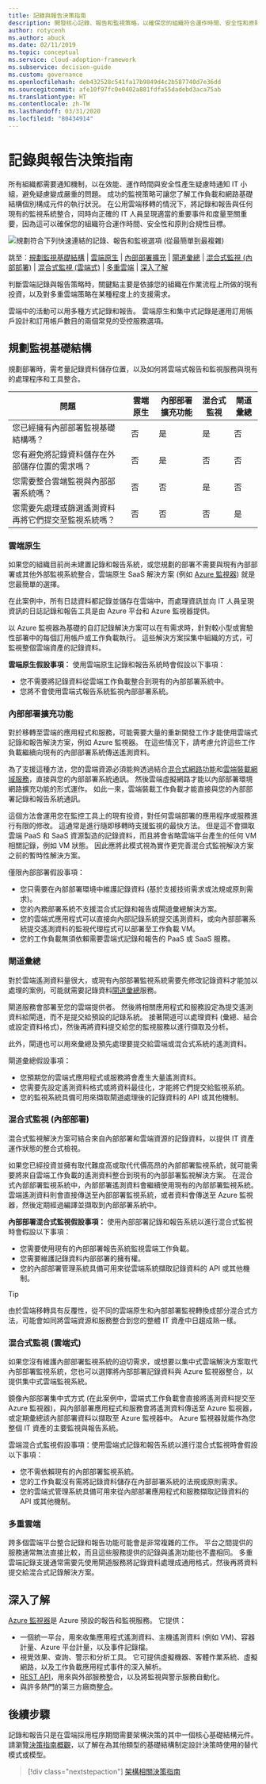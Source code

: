 ```yaml
---
title: 記錄與報告決策指南
description: 開發核心記錄、報告和監視策略，以確保您的組織符合運作時間、安全性和原則合規性目標。
author: rotycenh
ms.author: abuck
ms.date: 02/11/2019
ms.topic: conceptual
ms.service: cloud-adoption-framework
ms.subservice: decision-guide
ms.custom: governance
ms.openlocfilehash: deb432528c541fa17b9849d4c2b587740d7e36dd
ms.sourcegitcommit: afe10f97fc0e0402a881fdfa55dadebd3aca75ab
ms.translationtype: HT
ms.contentlocale: zh-TW
ms.lasthandoff: 03/31/2020
ms.locfileid: "80434914"
---
```

# <a name="logging-and-reporting-decision-guide"></a>記錄與報告決策指南

所有組織都需要通知機制，以在效能、運作時間與安全性產生疑慮時通知 IT 小組，避免疑慮變成嚴重的問題。 成功的監視策略可讓您了解工作負載和網路基礎結構個別構成元件的執行狀況。 在公用雲端移轉的情況下，將記錄和報告與任何現有的監視系統整合，同時向正確的 IT 人員呈現適當的重要事件和度量至關重要，因為這可以確保您的組織符合運作時間、安全性和原則合規性目標。

![規劃符合下列快速連結的記錄、報告和監視選項 (從最簡單到最複雜)](../../_images/decision-guides/decision-guide-logging-and-reporting.png)

跳至：[規劃監視基礎結構](#plan-your-monitoring-infrastructure) | [雲端原生](#cloud-native) | [內部部署擴充](#on-premises-extension) | [閘道彙總](#gateway-aggregation) | [混合式監視 (內部部署)](#hybrid-monitoring-on-premises) | [混合式監視 (雲端式)](#hybrid-monitoring-cloud-based) | [多重雲端](#multicloud) | [深入了解](#learn-more)

判斷雲端記錄與報告策略時，關鍵點主要是依據您的組織在作業流程上所做的現有投資，以及對多重雲端策略在某種程度上的支援需求。

雲端中的活動可以用多種方式記錄和報告。 雲端原生和集中式記錄是運用訂用帳戶設計和訂用帳戶數目的兩個常見的受控服務選項。

## <a name="plan-your-monitoring-infrastructure"></a>規劃監視基礎結構

規劃部署時，需考量記錄資料儲存位置，以及如何將雲端式報告和監視服務與現有的處理程序和工具整合。

| 問題 | 雲端原生 | 內部部署擴充功能 | 混合式監視 | 閘道彙總 |
|-----|-----|-----|-----|-----|
| 您已經擁有內部部署監視基礎結構嗎？ | 否 | 是 | 是 |  否 |
| 您有避免將記錄資料儲存在外部儲存位置的需求嗎？ | 否 | 是 | 否 | 否 |
| 您需要整合雲端監視與內部部署系統嗎？ | 否 | 否 | 是 | 否 |
您需要先處理或篩選遙測資料再將它們提交至監視系統嗎？ | 否 | 否 | 否 | 是 |

### <a name="cloud-native"></a>雲端原生

如果您的組織目前尚未建置記錄和報告系統，或您規劃的部署不需要與現有內部部署或其他外部監視系統整合，雲端原生 SaaS 解決方案 (例如 [Azure 監視器](https://docs.microsoft.com/azure/azure-monitor/overview)) 就是您最簡單的選擇。

在此案例中，所有日誌資料都記錄並儲存在雲端中，而處理資訊並向 IT 人員呈現資訊的日誌記錄和報告工具是由 Azure 平台和 Azure 監視器提供。

以 Azure 監視器為基礎的自訂記錄解決方案可以在有需求時，針對較小型或實驗性部署中的每個訂用帳戶或工作負載執行。 這些解決方案採集中組織的方式，可監視整個雲端資產的記錄資料。

**雲端原生假設事項：** 使用雲端原生記錄和報告系統時會假設以下事項：

- 您不需要將記錄資料從雲端工作負載整合到現有的內部部署系統中。
- 您將不會使用雲端式報告系統監視內部部署系統。

### <a name="on-premises-extension"></a>內部部署擴充功能

對於移轉至雲端的應用程式和服務，可能需要大量的重新開發工作才能使用雲端式記錄和報告解決方案，例如 Azure 監視器。 在這些情況下，請考慮允許這些工作負載繼續向現有的內部部署系統傳送遙測資料。

為了支援這種方法，您的雲端資源必須能夠透過結合[混合式網路功能](../software-defined-network/hybrid.md)和[雲端裝載網域服務](../identity/index.md#cloud-hosted-domain-services)，直接與您的內部部署系統通訊。 然後雲端虛擬網路才能以內部部署環境網路擴充功能的形式運作。 如此一來，雲端裝載工作負載才能直接與您的內部部署記錄和報告系統通訊。

這個方法會運用您在監控工具上的現有投資，對任何雲端部署的應用程序或服務進行有限的修改。 這通常是進行隨即移轉時支援監視的最快方法。 但是這不會擷取雲端 PaaS 和 SaaS 資源製造的記錄資料，而且將會省略雲端平台產生的任何 VM 相關記錄，例如 VM 狀態。 因此應將此模式視為實作更完善混合式監視解決方案之前的暫時性解決方案。

僅限內部部署假設事項：

- 您只需要在內部部署環境中維護記錄資料 (基於支援技術需求或法規或原則需求)。
- 您的內務部署系統不支援混合式記錄和報告或閘道彙總解決方案。
- 您的雲端式應用程式可以直接向內部記錄系統提交遙測資料，或向內部部署系統提交遙測資料的監視代理程式可以部署至工作負載 VM。
- 您的工作負載無須依賴需要雲端式記錄和報告的 PaaS 或 SaaS 服務。

### <a name="gateway-aggregation"></a>閘道彙總

對於雲端遙測資料量很大，或現有內部部署監視系統需要先修改記錄資料才能加以處理的案例，可能就需要記錄資料[閘道彙總](https://docs.microsoft.com/azure/architecture/patterns/gateway-aggregation)服務。

閘道服務會部署至您的雲端提供者。 然後將相關應用程式和服務設定為提交遙測資料給閘道，而不是提交給預設的記錄系統。 接著閘道可以處理資料 (彙總、結合或設定資料格式)，然後再將資料提交給您的監視服務以進行擷取及分析。

此外，閘道也可以用來彙總及預先處理要提交給雲端或混合式系統的遙測資料。

閘道彙總假設事項：

- 您預期您的雲端式應用程式或服務將會產生大量遙測資料。
- 您需要先設定遙測資料格式或將資料最佳化，才能將它們提交給監視系統。
- 您的監視系統具備可用來擷取閘道處理後的記錄資料的 API 或其他機制。

### <a name="hybrid-monitoring-on-premises"></a>混合式監視 (內部部署)

混合式監視解決方案可結合來自內部部署和雲端資源的記錄資料，以提供 IT 資產運作狀態的整合式檢視。

如果您已經投資並擁有取代難度高或取代代價高昂的內部部署監視系統，就可能需要將來自雲端工作負載的遙測資料整合到現有的內部部署監視解決方案。 在混合式內部部署監視系統中，內部部署遙測資料會繼續使用現有的內部部署監視系統。 雲端遙測資料則會直接傳送至內部部署監視系統，或者資料會傳送至 Azure 監視器，然後定期經過編譯並擷取到內部部署系統中。

**內部部署混合式監視假設事項：** 使用內部部署記錄和報告系統以進行混合式監視時會假設以下事項：

- 您需要使用現有的內部部署報告系統監視雲端工作負載。
- 您需要維護記錄資料內部部署的擁有權。
- 您的內部部署管理系統具備可用來從雲端系統擷取記錄資料的 API 或其他機制。

> [!TIP]
> 由於雲端移轉具有反覆性，從不同的雲端原生和內部部署監視轉換成部分混合式方法，可能會如同將雲端資源和服務整合到您的整體 IT 資產中日趨成熟一樣。

### <a name="hybrid-monitoring-cloud-based"></a>混合式監視 (雲端式)

如果您沒有維護內部部署監視系統的迫切需求，或想要以集中式雲端解決方案取代內部部署監視系統，您也可以選擇將內部部署記錄資料與 Azure 監視器整合，以提供集中式雲端監視系統。

鏡像內部部署集中式方式 (在此案例中，雲端式工作負載會直接將遙測資料提交至 Azure 監視器)，與內部部署應用程式和服務會將遙測資料傳送至 Azure 監視器，或定期彙總該內部部署資料以擷取至 Azure 監視器中。 Azure 監視器就能作為您整個 IT 資產的主要監視與報告系統。

雲端混合式監視假設事項：使用雲端式記錄和報告系統以進行混合式監視時會假設以下事項：

- 您不需依賴現有的內部部署監視系統。
- 您的工作負載沒有需將記錄資料儲存在內部部署系統的法規或原則需求。
- 您的雲端式管理系統具備可用來從內部部署應用程式和服務擷取記錄資料的 API 或其他機制。

### <a name="multicloud"></a>多重雲端

跨多個雲端平台整合記錄和報告功能可能會是非常複雜的工作。 平台之間提供的服務通常無法直接比較，而且這些服務提供的記錄與遙測功能也不盡相同。
多重雲端記錄支援通常需要先使用閘道服務將記錄資料處理成通用格式，然後再將資料提交給混合式記錄解決方案。

## <a name="learn-more"></a>深入了解

[Azure 監視器](https://docs.microsoft.com/azure/azure-monitor/overview)是 Azure 預設的報告和監視服務。 它提供：

- 一個統一平台，用來收集應用程式遙測資料、主機遙測資料 (例如 VM)、容器計量、Azure 平台計量，以及事件記錄檔。
- 視覺效果、查詢、警示和分析工具。 它可提供虛擬機器、客體作業系統、虛擬網路，以及工作負載應用程式事件的深入解析。
- [REST API](https://docs.microsoft.com/azure/monitoring-and-diagnostics/monitoring-rest-api-walkthrough)，用來與外部服務整合，以及將監視與警示服務自動化。
- 與許多熱門的第三方廠商[整合](https://docs.microsoft.com/azure/monitoring-and-diagnostics/monitoring-partners)。

## <a name="next-steps"></a>後續步驟

記錄和報告只是在雲端採用程序期間需要架構決策的其中一個核心基礎結構元件。 請瀏覽[決策指南概觀](../index.md)，以了解在為其他類型的基礎結構制定設計決策時使用的替代模式或模型。

> [!div class="nextstepaction"]
> [架構相關決策指南](../index.md)
